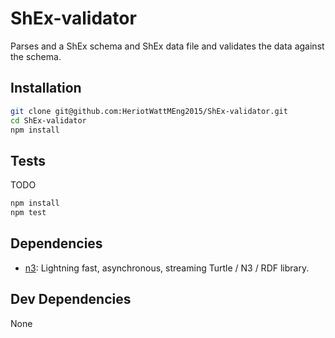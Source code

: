 # ShEx-validator 

Parses and a ShEx schema and ShEx data file and validates the data against the schema.

## Installation

```sh
git clone git@github.com:HeriotWattMEng2015/ShEx-validator.git
cd ShEx-validator
npm install
```


## Tests
TODO

```sh
npm install
npm test
```

## Dependencies

- [n3](https://github.com/RubenVerborgh/N3.js): Lightning fast, asynchronous, streaming Turtle / N3 / RDF library.

## Dev Dependencies


None
